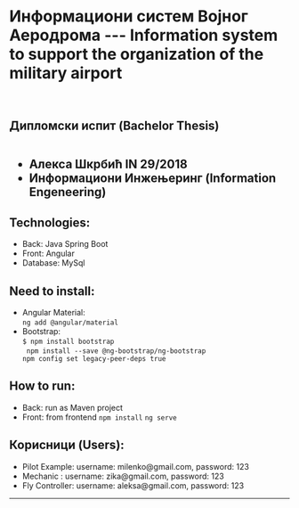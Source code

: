 # Информациони систем Војног Аеродрома --- Information system to support the organization of the military airport


<br>
<h2> Дипломски испит (Bachelor Thesis) 
   <ul>
      <h2></h2>
   <li> Алекса Шкрбић IN 29/2018  </li>
   <li> Информациони Инжењеринг (Information Engeneering)  </li> 
      
   </ul>
   </h2> 

<h2>Technologies:</h2>
<ul>
  <li>Back: Java Spring Boot</li>
  <li>Front: Angular</li>
  <li>Database: MySql </li>
  
</ul>




<h2>Need to install:</h2>
<ul>
  <li>Angular Material:<br>
    <code>ng add @angular/material</code>
  </li>
  <li>Bootstrap: <br>
    <code>$ npm install bootstrap</code><br>
    <code> npm install --save @ng-bootstrap/ng-bootstrap</code> <code>
npm config set legacy-peer-deps true</code>
  </li>
</ul>


<h2>How to run:</h2>
<ul>
  <li>Back: run as Maven project
  </li>
  <li>
    Front:
    from frontend 
    <code>npm install</code>
     <code>ng serve</code>
  </li>
</ul>

<h2>Корисници (Users):</h2>
<ul>
  <li> Pilot Example: username: milenko@gmail.com, password: 123 </li>
  <li> Mechanic : username: zika@gmail.com, password: 123 </li>
  <li>  Fly Controller: username: aleksa@gmail.com, password: 123 </li>
</ul>



<hr>
